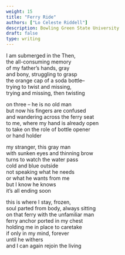 ```yaml
---
weight: 15
title: "Ferry Ride"
authors: ["Lo Celeste Riddell"]
description: Bowling Green State University
draft: false
type: writing
---
```



I am submerged in the Then,  
the all-consuming memory  
of my father’s hands, gray  
and bony, struggling to grasp  
the orange cap of a soda bottle–  
trying to twist and missing,  
trying and missing, then twisting

on three – he is no old man  
but now his fingers are confused  
and wandering across the ferry seat  
to me, where my hand is already open  
to take on the role of bottle opener  
or hand holder

my stranger, this gray man  
with sunken eyes and thinning brow  
turns to watch the water pass  
cold and blue outside  
not speaking what he needs  
or what he wants from me  
but I know he knows  
it’s all ending soon

this is where I stay, frozen,  
soul parted from body, always sitting  
on that ferry with the unfamiliar man  
ferry anchor ported in my chest  
holding me in place to caretake  
if only in my mind, forever  
until he withers  
and I can again rejoin the living